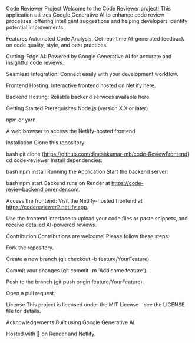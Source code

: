 Code Reviewer Project
Welcome to the Code Reviewer project! This application utilizes Google Generative AI to enhance code review processes, offering intelligent suggestions and helping developers identify potential improvements.

Features
Automated Code Analysis: Get real-time AI-generated feedback on code quality, style, and best practices.

Cutting-Edge AI: Powered by Google Generative AI for accurate and insightful code reviews.

Seamless Integration: Connect easily with your development workflow.

Frontend Hosting: Interactive frontend hosted on Netlify here.

Backend Hosting: Reliable backend services available here.

Getting Started
Prerequisites
Node.js (version X.X or later)

npm or yarn

A web browser to access the Netlify-hosted frontend

Installation
Clone this repository:

bash
git clone (https://github.com/dineshkumar-mb/code-ReviewFrontend)
cd code-reviewer
Install dependencies:

bash
npm install
Running the Application
Start the backend server:

bash
npm start
Backend runs on Render at https://code-reviewbackend.onrender.com.

Access the frontend: Visit the Netlify-hosted frontend at https://codereviewer2.netlify.app.

Use the frontend interface to upload your code files or paste snippets, and receive detailed AI-powered reviews.

Contribution
Contributions are welcome! Please follow these steps:

Fork the repository.

Create a new branch (git checkout -b feature/YourFeature).

Commit your changes (git commit -m 'Add some feature').

Push to the branch (git push origin feature/YourFeature).

Open a pull request.

License
This project is licensed under the MIT License - see the LICENSE file for details.

Acknowledgements
Built using Google Generative AI.

Hosted with 💙 on Render and Netlify.
